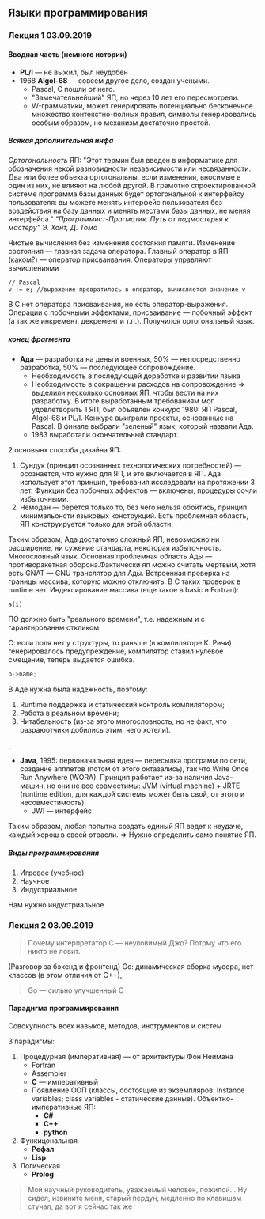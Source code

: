 ## Языки программирования
### Лекция 1 03.09.2019
#### Вводная часть (немного истории)

* **PL/I** — не выжил, был неудобен
* 1968 **Algol-68** — совсем другое дело, создан учеными. 
    * Pascal, C пошли от него. 
    * "Замечательнейший" ЯП, но через 10 лет его пересмотрели. 
    * W-грамматики, может генерировать потенциально бесконечное множество контекстно-полных правил, символы генерировались особым образом, но механизм достаточно простой.
   
#####   *Всякая дополнительная инфа*
   
*Ортогональность* ЯП:
"Этот термин был введен в информатике для обозначения некой разновидности независимости или несвязанности. Два или более объекта ортогональны, если изменения, вносимые в один из них, не влияют на любой другой. В грамотно спроектированной системе программа базы данных будет ортогональной к интерфейсу пользователя: вы можете менять интерфейс пользователя без воздействия на базу данных и менять местами базы данных, не меняя интерфейса." 
  *"Программист-Прагматик. Путь от подмастерья к мастеру" Э. Хант, Д. Тома*
  
Чистые вычисления без изменения состояния памяти. Изменение состояния  — главная задача оператора. Главный оператор в ЯП (каком?) — оператор присваивания. Операторы управляют вычислениями

```
// Pascal
v := e; //выражение превратилось в оператор, вычисляется значение v
```
В С нет оператора присваивания, но есть оператор-выражения. Операции с побочными эффектами, присваивание — побочный эффект (а так же инкремент, декремент и т.п.). Получился ортогональный язык.

##### конец фрагмента

* **Ада** — разработка на деньги военных, 50% — непосредственно разработка, 50% — последующее сопровождение. 
    * Необходимость в последующей доработке и развитии языка
    * Необходимость в сокращении расходов на сопровождение => выделили несколько основных ЯП, чтобы вести на них разработку. В итоге выработанным требованиям мог удовлетворить 1 ЯП, был объявлен конкурс 1980: ЯП Pascal, Algol-68 и PL/I. Конкурс выиграли проекты, основанные на Pascal. В финале выбрали "зеленый" язык, который назвали Ада.
    * 1983 выработали окончательный стандарт.
    
2 основынх способа дизайна ЯП:

1. Сундук (принцип осознанных технологических потребностей) — осознается, что нужно для ЯП, и это включается в ЯП. Ада использует этот принцип, требования исследовали на протяжении 3 лет. Функции без побочных эффектов —  включены, процедуры сочли избыточными.
 2. Чемодан —  берется только то, без чего нельзя обойтись, принцип минимальонсти языковых конструкций. Есть проблемная область, ЯП конструируется только для этой области.
 
 Таким образом, Ада достаточно сложный ЯП, невозможно ни расширение, ни сужение стандарта, некоторая избыточность. Многословный язык. Основная проблемная область Ады — противоракетная оборона.Фактически яп можно считать мертвым, хотя есть GNAT — GNU транслятор для Ады. Встроенная проверка на границы массива, которую можно отключить. В С таких проверок в runtime нет. Индексирование массива (еще такое в basic и Fortran):
 ```
 a(i)
 ``` 
ПО должно быть "реального времени", т.е. надежным и с гарантированнм откликом.

С: если поля нет у структуры, то раньше (в компиляторе К. Ричи) генерировалось предупреждение, компилятор ставил нулевое смещение, теперь выдается ошибка.
```C
p->name;
```

В Аде нужна была надежность, поэтому:

1.  Runtime поддержка и статический контроль компилятором;
2. Работа в реальном времени;
3. Читабельность (из-за этого многословность, но не факт, что разраюотчики добились этим, чего хотели).
 

_

 * **Java**, 1995: первоначальная идея — пересылка программ по сети, создание апплетов (потом от этого октазались), так что Write Once Run Anywhere (WORA). Принцип работает из-за наличия Java-машин, но они не все совместимы: JVM (virtual machine) + JRTE (runtime edition, для каждой системы может быть свой, от этого и несовместимость).
    * JWI — интерфейс
    
Таким образом, любая попытка создать единый ЯП ведет к неудаче, каждый хорош в своей отрасли. 
=> Нужно определить само понятие ЯП.

##### Виды программирования
1. Игровое (учебное)
2. Научное
3. Индустриальное

Нам нужно индустриальное

### Лекция 2 03.09.2019

> Почему интерпретатор С — неуловимый Джо? Потому что его никто не ловит.

(Разговор за бэкенд и фронтенд)
Go: динамическая сборка мусора, нет классов (в этом отличия от С++), 
>Go — сильно улучшенный С

#### Парадигма программирования

Совокупность всех навыков, методов, инструментов и систем

3 парадигмы:

1. Процедурная (императивная) — от архитектуры Фон Неймана 
    * Fortran
    * Assembler
    * **C** — императивный
    * Появление ООП (классы, состоящие из экземпляров. Instance variables; class variables - статические данные). Объектно-императивные ЯП:
        * **C#**
        * **C++**
        * **python** 
2. Функицональная
    * **Рефал**
    * **Lisp**
3. Логическая 
    * **Prolog**

> Мой научный руководитель, уважаемый человек, пожилой... Ну сидел, извините меня, старый пердун, медленно по клавишам стучал, да вот я сейчас так же

